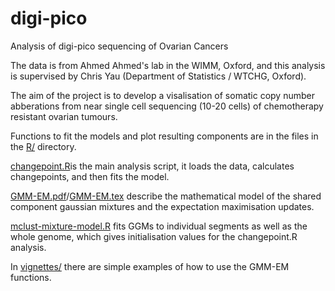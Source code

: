 # digi-pico
Analysis of digi-pico sequencing of Ovarian Cancers

The data is from Ahmed Ahmed's lab in the WIMM, Oxford, and this analysis is supervised by Chris Yau (Department of Statistics / WTCHG, Oxford).

The aim of the project is to develop a visalisation of somatic copy number abberations from near single cell sequencing (10-20 cells) of chemotherapy resistant ovarian tumours.

Functions to fit the models and plot resulting components are in the files in the [R/](R/) directory.

[changepoint.R](changepoint.R)is the main analysis script, it loads the data, calculates changepoints, and then fits the model.

[GMM-EM.pdf](GMM-EM.pdf)/[GMM-EM.tex](tex) describe the mathematical model of the shared component gaussian mixtures and the expectation maximisation updates.

[mclust-mixture-model.R](mclust-mixture-model.R) fits GGMs to individual segments as well as the whole genome, which gives initialisation values for the changepoint.R analysis.

In [vignettes/](vignettes/) there are simple examples of how to use the GMM-EM functions. 